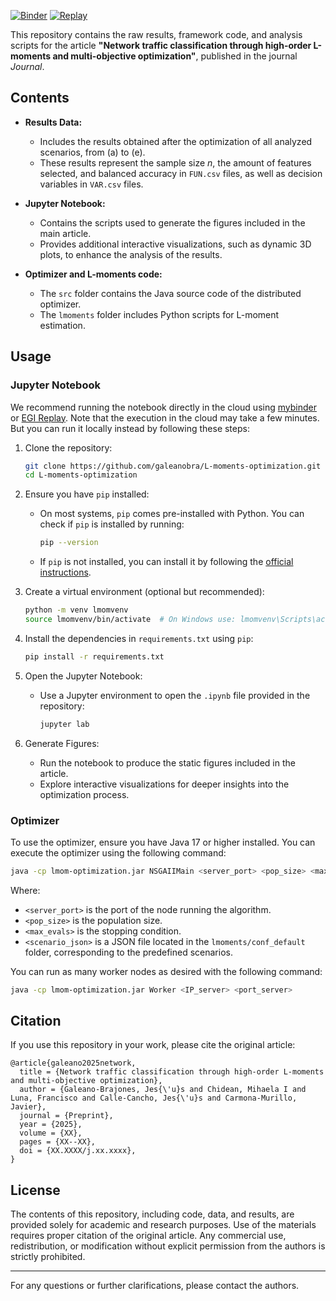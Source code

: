 [![Binder](https://mybinder.org/badge_logo.svg)](https://mybinder.org/v2/gh/galeanobra/L-moments-optimization/HEAD?urlpath=lab/tree/plots.ipynb) [![Replay](https://img.shields.io/badge/launch-EGI%20Replay-F5A252.svg)](https://replay.notebooks.egi.eu/v2/gh/galeanobra/L-moments-optimization/HEAD?urlpath=lab/tree/plots.ipynb)

This repository contains the raw results, framework code, and analysis scripts for the article **"Network traffic classification through high-order L-moments and multi-objective optimization"**, published in the journal *Journal*.

## Contents

- **Results Data:**  
  - Includes the results obtained after the optimization of all analyzed scenarios, from (a) to (e).
  - These results represent the sample size *n*, the amount of features selected, and balanced accuracy in `FUN.csv` files, as well as decision variables in `VAR.csv` files.

- **Jupyter Notebook:**
  - Contains the scripts used to generate the figures included in the main article.
  - Provides additional interactive visualizations, such as dynamic 3D plots, to enhance the analysis of the results.

- **Optimizer and L-moments code:**
  - The `src` folder contains the Java source code of the distributed optimizer.
  - The `lmoments` folder includes Python scripts for L-moment estimation.

## Usage

### Jupyter Notebook

We recommend running the notebook directly in the cloud using [mybinder](https://mybinder.org/v2/gh/galeanobra/L-moments-optimization/HEAD?urlpath=lab/tree/plots.ipynb) or [EGI Replay](https://replay.notebooks.egi.eu/v2/gh/galeanobra/L-moments-optimization/HEAD?urlpath=lab/tree/plots.ipynb). Note that the execution in the cloud may take a few minutes. But you can run it locally instead by following these steps:

1. Clone the repository:
   ```bash
   git clone https://github.com/galeanobra/L-moments-optimization.git
   cd L-moments-optimization
   ```

2. Ensure you have `pip` installed:
   - On most systems, `pip` comes pre-installed with Python. You can check if `pip` is installed by running:
     ```bash
     pip --version
     ```
   - If `pip` is not installed, you can install it by following the [official instructions](https://pip.pypa.io/en/stable/installation/).

3. Create a virtual environment (optional but recommended):
   ```bash
   python -m venv lmomvenv
   source lmomvenv/bin/activate  # On Windows use: lmomvenv\Scripts\activate
   ```

4. Install the dependencies in `requirements.txt` using `pip`:
   ```bash
   pip install -r requirements.txt
   ```

5. Open the Jupyter Notebook:
   - Use a Jupyter environment to open the `.ipynb` file provided in the repository:
     ```bash
     jupyter lab
     ```

6. Generate Figures:
   - Run the notebook to produce the static figures included in the article.
   - Explore interactive visualizations for deeper insights into the optimization process.

### Optimizer

To use the optimizer, ensure you have Java 17 or higher installed. You can execute the optimizer using the following command:

```bash
java -cp lmom-optimization.jar NSGAIIMain <server_port> <pop_size> <max_evals> <scenario_json>
```

Where:
- `<server_port>` is the port of the node running the algorithm.
- `<pop_size>` is the population size.
- `<max_evals>` is the stopping condition.
- `<scenario_json>` is a JSON file located in the `lmoments/conf_default` folder, corresponding to the predefined scenarios.

You can run as many worker nodes as desired with the following command:

```bash
java -cp lmom-optimization.jar Worker <IP_server> <port_server>
```

## Citation

If you use this repository in your work, please cite the original article:

```
@article{galeano2025network,
  title = {Network traffic classification through high-order L-moments and multi-objective optimization},
  author = {Galeano-Brajones, Jes{\'u}s and Chidean, Mihaela I and Luna, Francisco and Calle-Cancho, Jes{\'u}s and Carmona-Murillo, Javier},
  journal = {Preprint},
  year = {2025},
  volume = {XX},
  pages = {XX--XX},
  doi = {XX.XXXX/j.xx.xxxx},
}
```

## License

The contents of this repository, including code, data, and results, are provided solely for academic and research purposes. Use of the materials requires proper citation of the original article. Any commercial use, redistribution, or modification without explicit permission from the authors is strictly prohibited.

---

For any questions or further clarifications, please contact the authors.